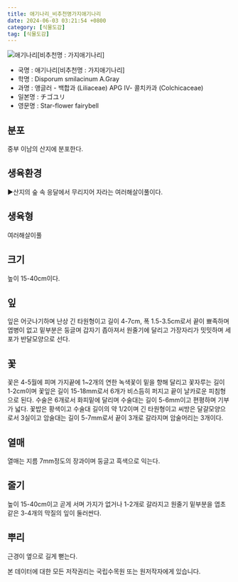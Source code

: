 ```yaml
---
title: 애기나리_비추천명가지애기나리
date: 2024-06-03 03:21:54 +0800
category: [식물도감]
tag: [식물도감]
---
```




![애기나리[비추천명 : 가지애기나리]](/fileUpload/plants/basic/Liliaceae/Disporum/655/1_th2.JPG)
- 국명 : 애기나리[비추천명 : 가지애기나리]
- 학명 : Disporum smilacinum A.Gray
- 과명 : 앵글러 - 백합과 (Liliaceae) APG Ⅳ- 콜치카과 (Colchicaceae)
- 일본명 : チゴユリ
- 영문명 : Star-flower fairybell


## 분포
중부 이남의 산지에 분포한다.
## 생육환경
▶산지의 숲 속 응달에서 무리지어 자라는 여러해살이풀이다.
## 생육형
여러해살이풀 
## 크기
높이 15-40cm이다.
## 잎
잎은 어긋나기하며 난상 긴 타원형이고 길이 4-7cm, 폭 1.5-3.5cm로서 끝이 뾰족하며 엽병이 없고 밑부분은 둥글며 갑자기 좁아져서 원줄기에 달리고 가장자리가 밋밋하며 세포가 반달모양으로 선다.
## 꽃
꽃은 4-5월에 피며 가지끝에 1~2개의 연한 녹색꽃이 밑을 향해 달리고 꽃자루는 길이 1-2cm이며 꽃잎은 길이 15-18mm로서 6개가 비스듬히 퍼지고 끝이 날카로운 피침형으로 된다. 수술은 6개로서 화피밑에 달리며 수술대는 길이 5-6mm이고 편평하며 기부가 넓다. 꽃밥은 황색이고 수술대 길이의 약 1/2이며 긴 타원형이고 씨방은 달걀모양으로서 3실이고 암술대는 길이 5-7mm로서 끝이 3개로 갈라지며 암술머리는 3개이다.
## 열매
열매는 지름 7mm정도의 장과이며 둥글고 흑색으로 익는다.
## 줄기
높이 15-40cm이고 곧게 서며 가지가 없거나 1-2개로 갈라지고 원줄기 밑부분을 엽초같은 3-4개의 막질의 잎이 둘러싼다.
## 뿌리
근경이 옆으로 길게 뻗는다.






본 데이터에 대한 모든 저작권리는 국립수목원 또는 원저작자에게 있습니다.
